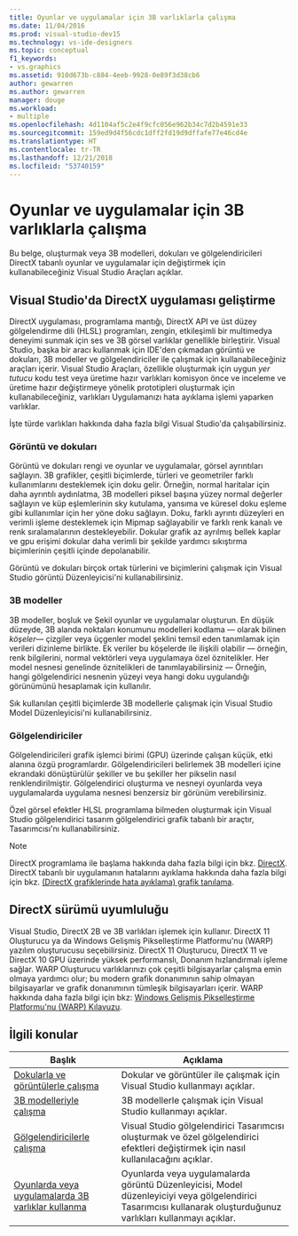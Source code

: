 ```yaml
---
title: Oyunlar ve uygulamalar için 3B varlıklarla çalışma
ms.date: 11/04/2016
ms.prod: visual-studio-dev15
ms.technology: vs-ide-designers
ms.topic: conceptual
f1_keywords:
- vs.graphics
ms.assetid: 910d673b-c884-4eeb-9928-0e89f3d38cb6
author: gewarren
ms.author: gewarren
manager: douge
ms.workload:
- multiple
ms.openlocfilehash: 4d1104af5c2e4f9cfc056e962b34c7d2b4591e33
ms.sourcegitcommit: 159ed9d4f56cdc1dff2fd19d9dffafe77e46cd4e
ms.translationtype: HT
ms.contentlocale: tr-TR
ms.lasthandoff: 12/21/2018
ms.locfileid: "53740159"
---
```

# <a name="work-with-3d-assets-for-games-and-apps"></a>Oyunlar ve uygulamalar için 3B varlıklarla çalışma

Bu belge, oluşturmak veya 3B modelleri, dokuları ve gölgelendiricileri DirectX tabanlı oyunlar ve uygulamalar için değiştirmek için kullanabileceğiniz Visual Studio Araçları açıklar.

## <a name="directx-app-development-in-visual-studio"></a>Visual Studio'da DirectX uygulaması geliştirme
 DirectX uygulaması, programlama mantığı, DirectX API ve üst düzey gölgelendirme dili (HLSL) programları, zengin, etkileşimli bir multimedya deneyimi sunmak için ses ve 3B görsel varlıklar genellikle birleştirir. Visual Studio, başka bir aracı kullanmak için IDE'den çıkmadan görüntü ve dokuları, 3B modeller ve gölgelendiriciler ile çalışmak için kullanabileceğiniz araçları içerir. Visual Studio Araçları, özellikle oluşturmak için uygun *yer tutucu* kodu test veya üretime hazır varlıkları komisyon önce ve inceleme ve üretime hazır değiştirmeye yönelik prototipleri oluşturmak için kullanabileceğiniz, varlıkları Uygulamanızı hata ayıklama işlemi yaparken varlıklar.

 İşte türde varlıkları hakkında daha fazla bilgi Visual Studio'da çalışabilirsiniz.

### <a name="images-and-textures"></a>Görüntü ve dokuları
 Görüntü ve dokuları rengi ve oyunlar ve uygulamalar, görsel ayrıntıları sağlayın. 3B grafikler, çeşitli biçimlerde, türleri ve geometriler farklı kullanımlarını desteklemek için doku gelir. Örneğin, normal haritalar için daha ayrıntılı aydınlatma, 3B modelleri piksel başına yüzey normal değerler sağlayın ve küp eşlemlerinin sky kutulama, yansıma ve küresel doku eşleme gibi kullanımlar için her yöne doku sağlayın. Doku, farklı ayrıntı düzeyleri en verimli işleme desteklemek için Mipmap sağlayabilir ve farklı renk kanalı ve renk sıralamalarının destekleyebilir. Dokular grafik az ayrılmış bellek kaplar ve gpu erişimi dokular daha verimli bir şekilde yardımcı sıkıştırma biçimlerinin çeşitli içinde depolanabilir.

 Görüntü ve dokuları birçok ortak türlerini ve biçimlerini çalışmak için Visual Studio görüntü Düzenleyicisi'ni kullanabilirsiniz.

### <a name="3d-models"></a>3B modeller
 3B modeller, boşluk ve Şekil oyunlar ve uygulamalar oluşturun. En düşük düzeyde, 3B alanda noktaları konumunu modelleri kodlama — olarak bilinen *köşeler*— çizgiler veya üçgenler model şeklini temsil eden tanımlamak için verileri dizinleme birlikte. Ek veriler bu köşelerde ile ilişkili olabilir — örneğin, renk bilgilerini, normal vektörleri veya uygulamaya özel öznitelikler. Her model nesnesi genelinde öznitelikleri de tanımlayabilirsiniz — Örneğin, hangi gölgelendirici nesnenin yüzeyi veya hangi doku uygulandığı görünümünü hesaplamak için kullanılır.

 Sık kullanılan çeşitli biçimlerde 3B modellerle çalışmak için Visual Studio Model Düzenleyicisi'ni kullanabilirsiniz.

### <a name="shaders"></a>Gölgelendiriciler
 Gölgelendiricileri grafik işlemci birimi (GPU) üzerinde çalışan küçük, etki alanına özgü programlardır. Gölgelendiricileri belirlemek 3B modelleri içine ekrandaki dönüştürülür şekiller ve bu şekiller her pikselin nasıl renklendirilmiştir. Gölgelendirici oluşturma ve nesneyi oyunlarda veya uygulamalarda uygulama nesnesi benzersiz bir görünüm verebilirsiniz.

 Özel görsel efektler HLSL programlama bilmeden oluşturmak için Visual Studio gölgelendirici tasarım gölgelendirici grafik tabanlı bir araçtır, Tasarımcısı'nı kullanabilirsiniz.

> [!NOTE]
> DirectX programlama ile başlama hakkında daha fazla bilgi için bkz. [DirectX](http://go.microsoft.com/fwlink/p/?LinkId=224633). DirectX tabanlı bir uygulamanın hatalarını ayıklama hakkında daha fazla bilgi için bkz. [(DirectX grafiklerinde hata ayıklama) grafik tanılama](/visualstudio/debugger/graphics/visual-studio-graphics-diagnostics).

## <a name="directx-version-compatibility"></a>DirectX sürümü uyumluluğu
 Visual Studio, DirectX 2B ve 3B varlıkları işlemek için kullanır. DirectX 11 Oluşturucu ya da Windows Gelişmiş Pikselleştirme Platformu'nu (WARP) yazılım oluşturucusu seçebilirsiniz. DirectX 11 Oluşturucu, DirectX 11 ve DirectX 10 GPU üzerinde yüksek performanslı, Donanım hızlandırmalı işleme sağlar. WARP Oluşturucu varlıklarınızı çok çeşitli bilgisayarlar çalışma emin olmaya yardımcı olur; bu modern grafik donanımının sahip olmayan bilgisayarlar ve grafik donanımının tümleşik bilgisayarları içerir. WARP hakkında daha fazla bilgi için bkz: [Windows Gelişmiş Pikselleştirme Platformu'nu (WARP) Kılavuzu](http://go.microsoft.com/fwlink/p/?LinkId=224634).

## <a name="related-topics"></a>İlgili konular

|Başlık|Açıklama|
|-----------|-----------------|
|[Dokularla ve görüntülerle çalışma](../designers/working-with-textures-and-images.md)|Dokular ve görüntüler ile çalışmak için Visual Studio kullanmayı açıklar.|
|[3B modelleriyle çalışma](../designers/working-with-3-d-models.md)|3B modellerle çalışmak için Visual Studio kullanmayı açıklar.|
|[Gölgelendiricilerle çalışma](../designers/working-with-shaders.md)|Visual Studio gölgelendirici Tasarımcısı oluşturmak ve özel gölgelendirici efektleri değiştirmek için nasıl kullanılacağını açıklar.|
|[Oyunlarda veya uygulamalarda 3B varlıklar kullanma](../designers/using-3-d-assets-in-your-game-or-app.md)|Oyunlarda veya uygulamalarda görüntü Düzenleyicisi, Model düzenleyiciyi veya gölgelendirici Tasarımcısı kullanarak oluşturduğunuz varlıkları kullanmayı açıklar.|